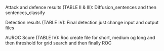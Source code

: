 Attack and defence results (TABLE II & III): Diffusion_sentences and then sentences_classify

Detection results (TABLE IV): Final detection just change input and output files

AUROC Score (TABLE IV): Roc create file for short, medium og long and then threshold for grid search and then finally ROC
